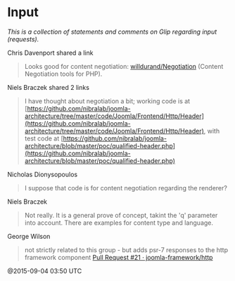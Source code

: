 # Input

*This is a collection of statements and comments on Glip regarding input (requests).*

Chris Davenport shared a link
> Looks good for content negotiation: [willdurand/Negotiation](https://github.com/willdurand/Negotiation) (Content Negotiation tools for PHP).

Niels Braczek shared 2 links
> I have thought about negotiation a bit;
> working code is at [https://github.com/nibralab/joomla-architecture/tree/master/code/Joomla/Frontend/Http/Header](https://github.com/nibralab/joomla-architecture/tree/master/code/Joomla/Frontend/Http/Header),
> with test code at [https://github.com/nibralab/joomla-architecture/blob/master/poc/qualified-header.php](https://github.com/nibralab/joomla-architecture/blob/master/poc/qualified-header.php)

Nicholas Dionysopoulos
> I suppose that code is for content negotiation regarding the renderer?

Niels Braczek
> Not really. It is a general prove of concept, takint the 'q' parameter into account. There are examples for content type and language.

George Wilson
> not strictly related to this group - but adds psr-7 responses to the http framework component
> [Pull Request #21 · joomla-framework/http](https://github.com/joomla-framework/http/pull/21)

@2015-09-04 03:50 UTC
